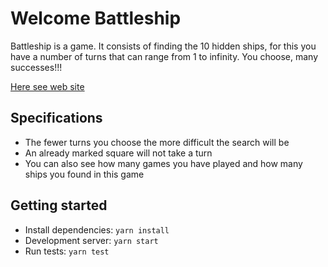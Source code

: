# Welcome Battleship

Battleship is a game. It consists of finding the 10 hidden ships, for this you have a number of turns that can range from 1 to infinity. You choose, many successes!!!

[Here see web site](https://battleship-tekton.herokuapp.com/)

## Specifications

- The fewer turns you choose the more difficult the search will be
- An already marked square will not take a turn
- You can also see how many games you have played and how many ships you found in this game


## Getting started

- Install dependencies: `yarn install`
- Development server: `yarn start`
- Run tests: `yarn test`
